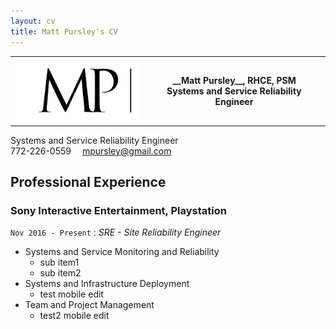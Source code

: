 ```yaml
---
layout: cv
title: Matt Pursley's CV
---
```

<table style="width:100%">
  <tr>
    <th><img src="assets/matt pursley resume logo v2 cropped.png" width="200"></th>
    <th> __Matt Pursley__, RHCE, PSM <br>Systems and Service Reliability Engineer</th> 
  </tr>
</table>
Systems and Service Reliability Engineer
<div id="webaddress">
<i class="fi-telephone"></i>
772-226-0559
<i class="fi-mail" style="margin-left:1em"></i>
<a href="mpursley@gmail.com">mpursley@gmail.com</a>
</div>

## Professional Experience

### __Sony Interactive Entertainment, Playstation__
```Nov 2016 - Present``` : _SRE - Site Reliability Engineer_

* Systems and Service Monitoring and Reliability
  * sub item1
  * sub item2
* Systems and Infrastructure Deployment
  * test mobile edit
* Team and Project Management
  * test2 mobile edit
